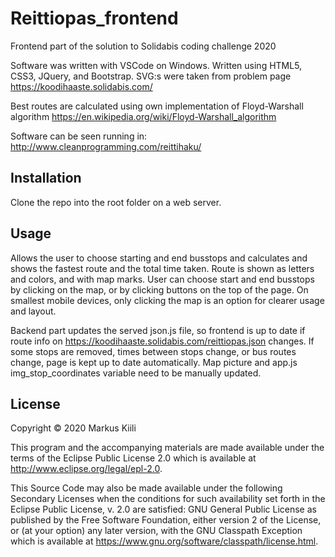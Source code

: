 # Reittiopas_frontend

Frontend part of the solution to Solidabis coding challenge 2020

Software was written with VSCode on Windows.
Written using HTML5, CSS3, JQuery, and Bootstrap.
SVG:s were taken from problem page https://koodihaaste.solidabis.com/

Best routes are calculated using own implementation of Floyd-Warshall algorithm 
https://en.wikipedia.org/wiki/Floyd-Warshall_algorithm

Software can be seen running in: http://www.cleanprogramming.com/reittihaku/

## Installation

Clone the repo into the root folder on a web server. 

## Usage

Allows the user to choose starting and end busstops and calculates and shows the fastest route and the total time taken.
Route is shown as letters and colors, and with map marks.
User can choose start and end busstops by clicking on the map, or by clicking buttons on the top of the page. On smallest mobile devices, only clicking the map is an option for clearer usage and layout.

Backend part updates the served json.js file, so frontend is up to date if route info 
on https://koodihaaste.solidabis.com/reittiopas.json changes.
If some stops are removed, times between stops change, or bus routes change, page is kept up to date automatically.
Map picture and app.js img_stop_coordinates variable need to be manually updated. 

## License

Copyright © 2020 Markus Kiili

This program and the accompanying materials are made available under the
terms of the Eclipse Public License 2.0 which is available at
http://www.eclipse.org/legal/epl-2.0.

This Source Code may also be made available under the following Secondary
Licenses when the conditions for such availability set forth in the Eclipse
Public License, v. 2.0 are satisfied: GNU General Public License as published by
the Free Software Foundation, either version 2 of the License, or (at your
option) any later version, with the GNU Classpath Exception which is available
at https://www.gnu.org/software/classpath/license.html.
